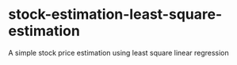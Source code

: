 # stock-estimation-least-square-estimation
A simple stock price estimation using least square linear regression
